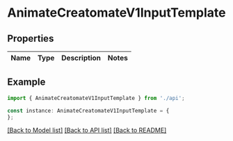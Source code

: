 # AnimateCreatomateV1InputTemplate


## Properties

Name | Type | Description | Notes
------------ | ------------- | ------------- | -------------

## Example

```typescript
import { AnimateCreatomateV1InputTemplate } from './api';

const instance: AnimateCreatomateV1InputTemplate = {
};
```

[[Back to Model list]](../README.md#documentation-for-models) [[Back to API list]](../README.md#documentation-for-api-endpoints) [[Back to README]](../README.md)
